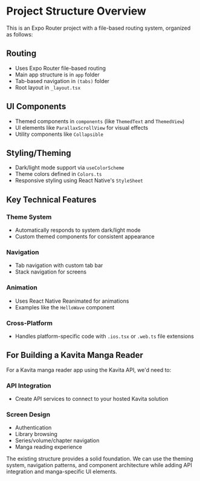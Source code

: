 # Project Structure Overview

This is an Expo Router project with a file-based routing system, organized as follows:

## Routing

- Uses Expo Router file-based routing
- Main app structure is in `app` folder
- Tab-based navigation in `(tabs)` folder
- Root layout in `_layout.tsx`

## UI Components

- Themed components in `components` (like `ThemedText` and `ThemedView`)
- UI elements like `ParallaxScrollView` for visual effects
- Utility components like `Collapsible`

## Styling/Theming

- Dark/light mode support via `useColorScheme`
- Theme colors defined in `Colors.ts`
- Responsive styling using React Native's `StyleSheet`

## Key Technical Features

### Theme System

- Automatically responds to system dark/light mode
- Custom themed components for consistent appearance

### Navigation

- Tab navigation with custom tab bar
- Stack navigation for screens

### Animation

- Uses React Native Reanimated for animations
- Examples like the `HelloWave` component

### Cross-Platform

- Handles platform-specific code with `.ios.tsx` or `.web.ts` file extensions

## For Building a Kavita Manga Reader

For a Kavita manga reader app using the Kavita API, we'd need to:

### API Integration

- Create API services to connect to your hosted Kavita solution

### Screen Design

- Authentication
- Library browsing
- Series/volume/chapter navigation
- Manga reading experience

The existing structure provides a solid foundation. We can use the theming system, navigation patterns, and component architecture while adding API integration and manga-specific UI elements.